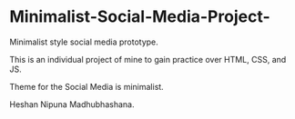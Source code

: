 # Minimalist-Social-Media-Project-
Minimalist style social media prototype.

This is an individual project of mine to gain practice over HTML, CSS, and JS. 

Theme for the Social Media is minimalist. 

Heshan Nipuna Madhubhashana.

